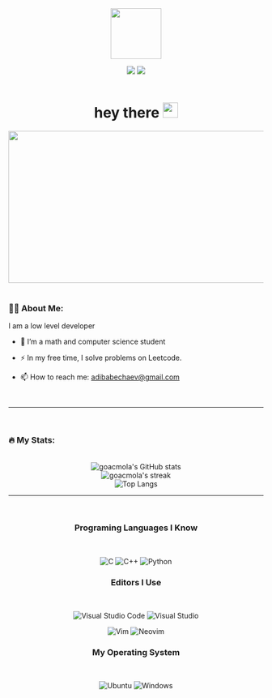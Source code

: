 <div align="center">
  <img src="https://media.giphy.com/media/M9gbBd9nbDrOTu1Mqx/giphy.gif" width="100"/>

  <a herf="https://leetcode.com/adibabechaev/"><img src="https://img.shields.io/badge/LeetCode-000000?style=for-the-badge&logo=LeetCode&logoColor=#d16c06"> </a>
  <a herf="https://www.reddit.com/user/goaki12"><img src="https://img.shields.io/badge/Reddit-%23FF4500.svg?style=for-the-badge&logo=Reddit&logoColor=white"></a>

  <img src="https://komarev.com/ghpvc/?username=goacmola&style=flat-square&color=blue" alt=""/>

  <h1>
  hey there
    <img src="https://media.giphy.com/media/hvRJCLFzcasrR4ia7z/giphy.gif" width="30px"/>
  </h1>

  <img src="https://media.giphy.com/media/dWesBcTLavkZuG35MI/giphy.gif" width="600" height="300"/>
</div>

<br>

### 👨‍💻 About Me:
I am a low level developer
- 🔭 I’m a math and computer science student

- ⚡ In my free time, I solve problems on Leetcode.

- 📫 How to reach me: adibabechaev@gmail.com

<br>

---

<br>

### 🔥 My Stats:

<br>

<div align="center">

  <img src="https://github-readme-stats.vercel.app/api?username=goacmola&show_icons=true&theme=radical" alt="goacmola's GitHub stats" />

  <br>
  
  <img src="https://streak-stats.demolab.com/?user=goacmola&theme=radical" alt="goacmola's streak">

  <br>

  <img  src="https://github-readme-stats.vercel.app/api/top-langs/?username=goacmola&theme=radical&layout=compact)" alt="Top Langs" />

  <br>

  ---

  <br>

  ### Programing Languages I Know
  <br>

  ![C](https://img.shields.io/badge/c-%2300599C.svg?style=for-the-badge&logo=c&logoColor=white)
  ![C++](https://img.shields.io/badge/c++-%2300599C.svg?style=for-the-badge&logo=c%2B%2B&logoColor=white)
  ![Python](https://img.shields.io/badge/python-3670A0?style=for-the-badge&logo=python&logoColor=ffdd54)

  ### Editors I Use
  <br>

  ![Visual Studio Code](https://img.shields.io/badge/Visual%20Studio%20Code-0078d7.svg?style=for-the-badge&logo=visual-studio-code&logoColor=white)
  ![Visual Studio](https://img.shields.io/badge/Visual%20Studio-5C2D91.svg?style=for-the-badge&logo=visual-studio&logoColor=white)

  ![Vim](https://img.shields.io/badge/VIM-%2311AB00.svg?style=for-the-badge&logo=vim&logoColor=white)
  ![Neovim](https://img.shields.io/badge/NeoVim-%2357A143.svg?&style=for-the-badge&logo=neovim&logoColor=white)
  <br>

  ### My Operating System

  <br>

  ![Ubuntu](https://img.shields.io/badge/Ubuntu-E95420?style=for-the-badge&logo=ubuntu&logoColor=white)
  ![Windows](https://img.shields.io/badge/Windows-0078D6?style=for-the-badge&logo=windows&logoColor=white)
</div>